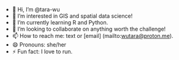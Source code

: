 - 👋 Hi, I’m @tara-wu
- 👀 I’m interested in GIS and spatial data science!
- 🌱 I’m currently learning R and Python.
- 💞️ I’m looking to collaborate on anything worth the challenge!
- 📫 How to reach me: text or [email] (mailto:wutara@proton.me).
- 😄 Pronouns: she/her
- ⚡ Fun fact: I love to run.

<!---
tara-wu/tara-wu is a ✨ special ✨ repository because its `README.md` (this file) appears on your GitHub profile.
You can click the Preview link to take a look at your changes.
--->
